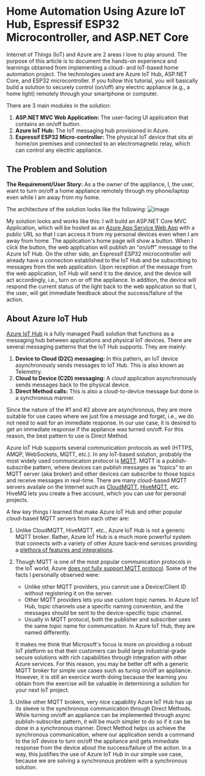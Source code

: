 # Home Automation Using Azure IoT Hub, Espressif ESP32 Microcontroller, and ASP.NET Core

Internet of Things (IoT) and Azure are 2 areas I love to play around. The purpose of this article is to document the hands-on experience and learnings obtained from implementing a cloud- and IoT-based home automation project.  The technologies used are Azure IoT Hub, ASP.NET Core, and ESP32 microcontroller. If you follow this tutorial, you will basically build a solution to securely control (on/off) any electric appliance (e.g., a home light) remotely through your smartphone or computer. 

There are 3 main modules in the solution:
1. **ASP.NET MVC Web Application:**  The user-facing UI application that contains an on/off button.
2. **Azure IoT Hub:**  The IoT messaging hub provisioned in Azure.   
3. **Espressif ESP32 Micro-controller:** The physical IoT device that sits at home/on premises and connected to an electromagnetic relay, which can control any electric appliance.

## The Problem and Solution
**The Requirement/User Story:**  As a the owner of the appliance, I, the user, want to turn on/off a home appliance remotely through my phone/laptop even while I am away from my home. 

The architecture of the solution looks like the following:
![image](https://user-images.githubusercontent.com/68135957/223001314-045b2ff0-0edc-40b1-9ab3-202e3b8e67f9.png)

My solution looks and works like this: I will build an ASP.NET Core MVC Application, which will be hosted as an [Azure App Service Web App](https://learn.microsoft.com/en-us/azure/app-service/quickstart-dotnetcore?tabs=net60&pivots=development-environment-vs) with a public URL so that I can access it from my personal devices even when I am away from home.  The application's home page will show a button.  When I click the button, the web application will publish an "on/off" message to the Azure IoT Hub. On the other side, an Espressif ESP32 microcontroller will already have a connection established to the IoT Hub and be subscribing to messages from the web application.  Upon reception of the message from the web application, IoT Hub will send it to the device, and the device will act accordingly, i.e., turn on or off the appliance.  In addition, the device will respond the current status of the light back to the web application so that I, the user, will get immediate feedback about the success/failure of the action.        

## About Azure IoT Hub
[Azure IoT Hub](https://learn.microsoft.com/en-us/azure/iot-hub/iot-concepts-and-iot-hub) is a fully managed PaaS solution that functions as a messaging hub between applications and physical IoT devices. There are several messaging patterns that the IoT Hub supports.  They are mainly:
1. **Device to Cloud (D2C) messaging:**  In this pattern, an IoT device asynchronously sends messages to IoT Hub.  This is also known as Telemetry.
2. **Cloud to Device (C2D) messaging:**  A cloud application asynchronously sends messages back to the physical device.
3. **Direct Method calls:**  This is also a cloud-to-device message but done in a synchronous manner.

Since the nature of the #1 and #2 above are asynchronous, they are more suitable for use cases where we just fire a message and forget, i.e., we do not need to wait for an immediate response.  In our use case, it is desired to get an immediate response if the appliance was turned on/off.  For this reason, the best pattern to use is Direct Method.

Azure IoT Hub supports several communication protocols as well (HTTPS, AMQP, WebSockets, MQTT, etc.).  In any IoT-based solution, probably the most widely used communication protocol is [MQTT](https://en.wikipedia.org/wiki/MQTT). MQTT is a publish-subscribe pattern, where devices can publish messages as "topics" to an MQTT server (aka broker) and other devices can subscribe to those topics and receive messages in real-time. There are many cloud-based MQTT servers availale on the Internet  such as [CloudMQTT](https://www.cloudmqtt.com/), [HiveMQTT](https://www.hivemq.com/), etc. HiveMQ lets you create a free account, which you can use for personal projects. 

A few key things I learned that make Azure IoT Hub and other popular cloud-based MQTT servers from each other are:
1. Unlike CloudMQTT, HiveMQTT, etc., Azure IoT Hub is not a generic MQTT broker.  Rather, Azure IoT Hub is a much more powerful system that connects with a variety of other Azure back-end services providing a [plethora of features and integrations](https://learn.microsoft.com/en-us/azure/architecture/reference-architectures/iot).
2. Though MQTT is one of the most popular communication protocols in the IoT world, Azure [does not fully support MQTT protocol](https://learn.microsoft.com/en-us/azure/iot-hub/iot-hub-mqtt-support). Some of the facts I personally observed were:
   - Unlike other MQTT providers, you cannot use a Device/Client ID without registering it on the server.
   - Other MQTT providers lets you use custom topic names. In Azure IoT Hub, topic channels use a specific naming convention, and the messages should be sent to the device-specific topic channel.  
   - Usually in MQTT protocol, both the publisher and subscriber uses the same topic name for communication.  In Azure IoT Hub, they are named differently.  

   It makes me think that Microsoft's focus is more on providing a robust IoT platform so that their customers can build large industrial-grade secure solutions with   rich capabilities through integration with other Azure services.  For this reason, you may be better off with a generic MQTT broker for simple use cases such as turnig on/off an appliance.  However, it is still an exercice worth doing because the learning you obtain from the exercise will be valuable in determining a solution for your next IoT project.     
3. Unlike other MQTT brokers, very nice capability Azure IoT Hub has up its sleeve is the synchronous communication through Direct Methods.  While turning on/off an appliance can be implemented through async publish-subscribe pattern, it will be much simpler to do so if it can be done in a synchronous manner.  Direct Method helps us achieve the synchronous communication, where our application sends a command to the IoT device to turn on/off the appliance and gets immediate response from the device about the success/failure of the action.  In a way, this justifies the use of Azure IoT Hub in our simple use case, because we are solving a synchronous problem with a synchronous solution. 

  
